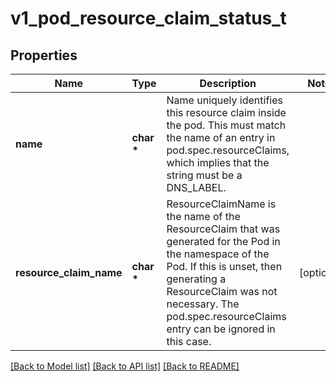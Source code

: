 # v1_pod_resource_claim_status_t

## Properties
Name | Type | Description | Notes
------------ | ------------- | ------------- | -------------
**name** | **char \*** | Name uniquely identifies this resource claim inside the pod. This must match the name of an entry in pod.spec.resourceClaims, which implies that the string must be a DNS_LABEL. | 
**resource_claim_name** | **char \*** | ResourceClaimName is the name of the ResourceClaim that was generated for the Pod in the namespace of the Pod. If this is unset, then generating a ResourceClaim was not necessary. The pod.spec.resourceClaims entry can be ignored in this case. | [optional] 

[[Back to Model list]](../README.md#documentation-for-models) [[Back to API list]](../README.md#documentation-for-api-endpoints) [[Back to README]](../README.md)


